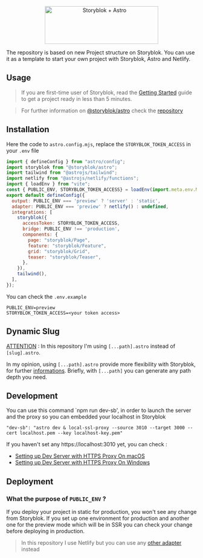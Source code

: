 <div align="center">
	<a  href="https://www.storyblok.com?utm_source=github.com&utm_medium=readme&utm_campaign=storyblok-astro" align="center">
		<img  src="https://a.storyblok.com/f/88751/1500x500/7974d6bc34/storyblok-astro.png" width="300" height="100" alt="Storyblok + Astro">
	</a>
</div>

The repository is based on new Project structure on Storyblok. 
You can use it as a template to start your own project with Storyblok, Astro and Netlify.

## Usage

> If you are first-time user of Storyblok, read the [Getting Started](https://www.storyblok.com/docs/guide/getting-started?utm_source=github.com&utm_medium=readme&utm_campaign=storyblok-astro) guide to get a project ready in less than 5 minutes.

> For further information on [@storyblok/astro](https://github.com/storyblok/storyblok-astro) check the [repository](https://github.com/storyblok/storyblok-astro)


## Installation

Here the code to `astro.config.mjs`, replace the `STORYBLOK_TOKEN_ACCESS` in your `.env` file

```js
import { defineConfig } from "astro/config";
import storyblok from "@storyblok/astro";
import tailwind from "@astrojs/tailwind";
import netlify from "@astrojs/netlify/functions";
import { loadEnv } from "vite";
const { PUBLIC_ENV, STORYBLOK_TOKEN_ACCESS} = loadEnv(import.meta.env.MODE, process.cwd(), "");
export default defineConfig({
  output: PUBLIC_ENV === 'preview' ? 'server' : 'static',
  adapter: PUBLIC_ENV === 'preview' ? netlify() : undefined,
  integrations: [
    storyblok({
      accessToken: STORYBLOK_TOKEN_ACCESS,
      bridge: PUBLIC_ENV !== 'production',
      components: {
        page: "storyblok/Page",
        feature: "storyblok/Feature",
        grid: "storyblok/Grid",
        teaser: "storyblok/Teaser",
      },
    }),
    tailwind(),
  ],
});
```

You can check the `.env.example`
```
PUBLIC_ENV=preview
STORYBLOK_TOKEN_ACCESS=<your token access>
```


## Dynamic Slug

<u>ATTENTION</u> : In this repository I'm using `[...path].astro` instead of `[slug].astro`. 
 
In my opinion, using `[...path].astro` provide more flexibility with Storyblok, for further [informations](https://docs.astro.build/en/core-concepts/routing/). 
Briefly, with `[...path]` you can generate any path depth you need.




## Development

You can use this command `npm run dev-sb', in order to launch the server and the proxy so you can embedded your localhost in Storyblok
```
"dev-sb": "astro dev & local-ssl-proxy --source 3010 --target 3000 --cert localhost.pem --key localhost-key.pem"
```

If you haven't set any https://localhost:3010 yet, you can check :

- [Setting up Dev Server with HTTPS Proxy On macOS](https://www.storyblok.com/faq/setup-dev-server-https-proxy)
- [Setting up Dev Server with HTTPS Proxy On Windows](https://www.storyblok.com/faq/setup-dev-server-https-windows)


## Deployment

### What the purpose of `PUBLIC_ENV` ?
If you deploy your project in static for production, you won't see any change from Storyblok.
If you set up one environment for production and another one for the preview mode which will be in SSR you can check your change before deploying in production.

>In this repository I use Netlify but you can use any [other adapter](https://docs.astro.build/en/guides/server-side-rendering) instead
